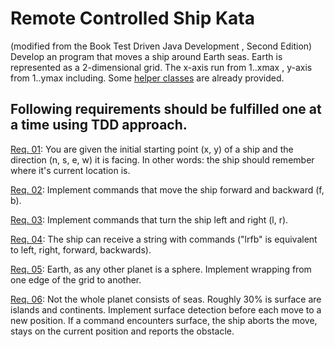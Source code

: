 Remote Controlled Ship Kata
===========================
(modified from the Book Test Driven Java Development , Second Edition)
Develop an program that moves a ship around Earth seas.
Earth is represented as a 2-dimensional grid. The x-axis run from 1..xmax , y-axis from 1..ymax including.
Some [helper classes](helper-classes.md) are already provided.

## Following requirements should be fulfilled one at a time using TDD approach.

[Req. 01](Req1.md): You are given the initial starting point (x, y) of a ship and the direction (n, s, e, w) it is facing. 
In other words: the ship should remember where it's current location is.

[Req. 02](Req2.md): Implement commands that move the ship forward and backward (f, b).

[Req. 03](Req3.md): Implement commands that turn the ship left and right (l, r).

[Req. 04](Req4.md): The ship can receive a string with commands ("lrfb" is equivalent to left, right, forward, backwards).

[Req. 05](Req5.md): Earth, as any other planet is a sphere. Implement wrapping from one edge of the grid to another.

[Req. 06](Req6.md): Not the whole planet consists of seas. Roughly 30% is surface are islands and continents. 
Implement surface detection before each move to a new position. If a command encounters surface, 
the ship aborts the move, stays on the current position and reports the obstacle.